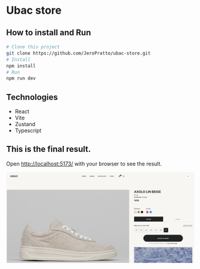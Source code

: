 # Ubac store

## How to install and Run

```bash
# Clone this project
git clone https://github.com/JeroPratto/ubac-store.git
# Install
npm install
# Run
npm run dev
```

## Technologies

- React
- Vite
- Zustand
- Typescript

## This is the final result.

Open [http://localhost:5173/](http://localhost:5173/) with your browser to see the result.

![image of this project](/readmeImage/ubac-store.jpg 'Ubac')
